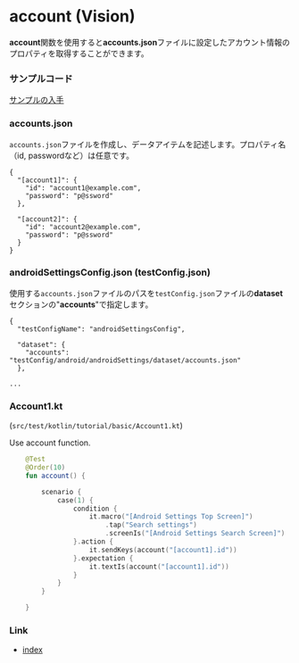 # account (Vision)

**account**関数を使用すると**accounts.json**ファイルに設定したアカウント情報のプロパティを取得することができます。

### サンプルコード

[サンプルの入手](../../../getting_samples_ja.md)

### accounts.json

`accounts.json`ファイルを作成し、データアイテムを記述します。プロパティ名（id, passwordなど）は任意です。

```
{
  "[account1]": {
    "id": "account1@example.com",
    "password": "p@ssword"
  },

  "[account2]": {
    "id": "account2@example.com",
    "password": "p@ssword"
  }
}
```

### androidSettingsConfig.json (testConfig.json)

使用する`accounts.json`ファイルのパスを`testConfig.json`ファイルの**dataset**セクションの"**accounts**"で指定します。

```
{
  "testConfigName": "androidSettingsConfig",

  "dataset": {
    "accounts": "testConfig/android/androidSettings/dataset/accounts.json"
  },

...
```

### Account1.kt

(`src/test/kotlin/tutorial/basic/Account1.kt`)

Use account function.

```kotlin
    @Test
    @Order(10)
    fun account() {

        scenario {
            case(1) {
                condition {
                    it.macro("[Android Settings Top Screen]")
                        .tap("Search settings")
                        .screenIs("[Android Settings Search Screen]")
                }.action {
                    it.sendKeys(account("[account1].id"))
                }.expectation {
                    it.textIs(account("[account1].id"))
                }
            }
        }

    }
```

### Link

- [index](../../../../index_ja.md)

